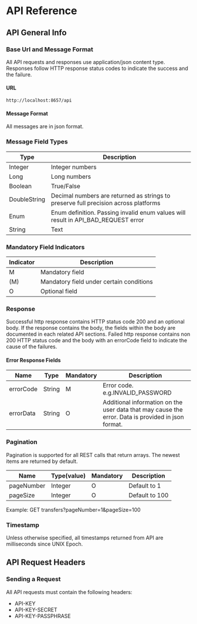 # API Reference




## API General Info



### Base Url and Message Format
All API requests and responses use application/json content type. Responses	follow HTTP response status codes to indicate
the success and the failure.

#### URL
`http://localhost:8657/api`

#### Message Format
All messages are in json format.



### Message Field Types
Type         | Description
------------ | ------------
Integer      | Integer numbers
Long         | Long numbers
Boolean      | True/False
DoubleString | Decimal numbers are returned as strings to preserve full precision across platforms
Enum         | Enum definition. Passing invalid enum values will result in API_BAD_REQUEST error
String       | Text



### Mandatory Field Indicators
Indicator    | Description
------------ | ----------------------------------------
M            | Mandatory field
(M)          | Mandatory field under certain conditions
O            | Optional field



### Response
Successful http response contains HTTP status code 200 and an optional body. If the response contains the body,
 the fields within the body are documented in each related API sections.  Failed http response contains non 200 HTTP status
code and the body with an errorCode field to indicate the cause of the failures.

#### Error Response Fields
Name         | Type        | Mandatory | Description
------------ | ------------| ----------| -----------------------------------------------------------------------------------------
errorCode    | String      | M         | Error code. e.g.INVALID_PASSWORD
errorData    | String      | O         | Additional information on the user data that may cause the error. Data is provided in json format.



### Pagination
Pagination is supported for all REST calls that return arrays. The newest items are returned by default.

Name	   | Type(value)| Mandatory| Description
-----------| -----------|----------|-------------------
pageNumber | Integer    | O        | Default to 1
pageSize   | Integer    | O	       | Default to 100

Example: GET transfers?pageNumber=1&pageSize=100



### Timestamp
Unless otherwise specified, all timestamps returned from API are milliseconds since UNIX Epoch.





## API Request Headers



### Sending a Request
All API requests must contain the following headers:

* API-KEY
* API-KEY-SECRET
* API-KEY-PASSPHRASE





